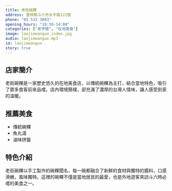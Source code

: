 ```yaml
---
title: 老街碗粿
address: 雲林縣斗六市太平路122號
phone: "05 532 3093"
opening_hours: "10:30-14:00"
categories: ["老字號", "在地美食"]
image: laojiewanguo_index.jpg
audio: laojiewanguo.mp3
id: laojiewanguo
story: true
---
```


## 店家簡介

老街碗粿是一家歷史悠久的在地美食店，以傳統碗粿為主打，結合當地特色，吸引了眾多食客前來品嚐。店內環境簡樸，卻充滿了濃厚的台灣人情味，讓人感受到家的溫暖。

## 推薦美食

- 傳統碗粿
- 魚丸湯
- 滷味拼盤

## 特色介紹

老街碗粿以手工製作的碗粿聞名，每一碗都融合了新鮮的食材與獨特的醬料，口感滑嫩，風味獨特。這裡的碗粿不僅是當地居民的最愛，也是外地遊客來訪斗六時必嚐的美食之一。